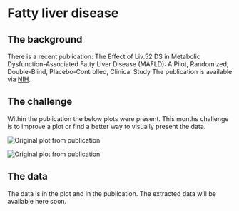 # Fatty liver disease

## The background

There is a recent publication:
The Effect of Liv.52 DS in Metabolic Dysfunction-Associated Fatty Liver Disease (MAFLD): A Pilot, Randomized, Double-Blind, Placebo-Controlled, Clinical Study
The publication is available via [NIH](https://pubmed.ncbi.nlm.nih.gov/40765845/).

## The challenge
Within the publication the below plots were present. This months challenge is to improve a plot or find a better way to visually present the data.

![Original plot from publication](Fig1.PNG)

![Original plot from publication](Fig2.PNG)

## The data
The data is in the plot and in the publication. The extracted data will be available here soon. 
